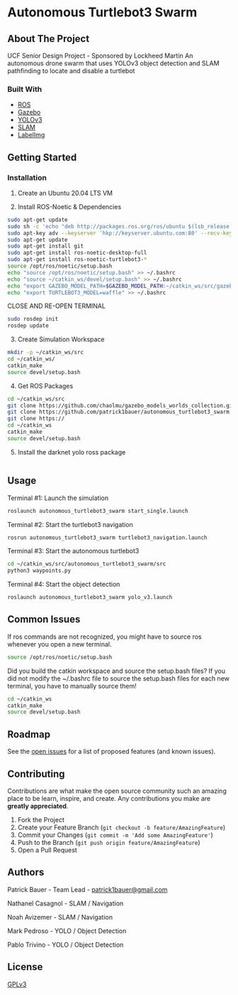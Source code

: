 # Autonomous Turtlebot3 Swarm

## About The Project

UCF Senior Design Project - Sponsored by Lockheed Martin
An autonomous drone swarm that uses YOLOv3 object detection and SLAM pathfinding to locate and disable a turtlebot

### Built With

* [ROS](https://www.ros.org/)
* [Gazebo](http://gazebosim.org/)
* [YOLOv3](https://pjreddie.com/darknet/yolo/)
* [SLAM](https://github.com/xdspacelab/openvslam)
* [LabelImg](https://github.com/tzutalin/labelImg)

## Getting Started

### Installation
1. Create an Ubuntu 20.04 LTS VM

2. Install ROS-Noetic & Dependencies
```bash
sudo apt-get update
sudo sh -c 'echo "deb http://packages.ros.org/ros/ubuntu $(lsb_release -sc) main" > /etc/apt/sources.list.d/ros-latest.list'
sudo apt-key adv --keyserver 'hkp://keyserver.ubuntu.com:80' --recv-key C1CF6E31E6BADE8868B172B4F42ED6FBAB17C654
sudo apt-get update
sudo apt-get install git
sudo apt-get install ros-noetic-desktop-full
sudo apt-get install ros-noetic-turtlebot3-*
source /opt/ros/noetic/setup.bash
echo "source /opt/ros/noetic/setup.bash" >> ~/.bashrc
echo "source ~/catkin_ws/devel/setup.bash" >> ~/.bashrc
echo "export GAZEBO_MODEL_PATH=$GAZEBO_MODEL_PATH:~/catkin_ws/src/gazebo_models_worlds_collection/models" >> ~/.bashrc
echo "export TURTLEBOT3_MODEL=waffle" >> ~/.bashrc
```

CLOSE AND RE-OPEN TERMINAL

```bash
sudo rosdep init
rosdep update
```

3. Create Simulation Workspace
```bash
mkdir -p ~/catkin_ws/src
cd ~/catkin_ws/
catkin_make
source devel/setup.bash
```

4. Get ROS Packages
```bash
cd ~/catkin_ws/src
git clone https://github.com/chaolmu/gazebo_models_worlds_collection.git
git clone https://github.com/patrick1bauer/autonomous_turtlebot3_swarm.git
git clone https://
cd ~/catkin_ws
catkin_make
source devel/setup.bash
```

5. Install the darknet yolo ross package
```bash

```

## Usage

Terminal #1: Launch the simulation
```bash
roslaunch autonomous_turtlebot3_swarm start_single.launch
```

Terminal #2: Start the turtlebot3 navigation 
```bash
rosrun autonomous_turtlebot3_swarm turtlebot3_navigation.launch
```

Terminal #3: Start the autonomous turtlebot3
```bash
cd ~/catkin_ws/src/autonomous_turtlebot3_swarm/src
python3 waypoints.py
```

Terminal #4: Start the object detection
```bash
roslaunch autonomous_turtlebot3_swarm yolo_v3.launch
```

## Common Issues

If ros commands are not recognized, you might have to source ros whenever you open a new terminal.
```bash
source /opt/ros/noetic/setup.bash
```

Did you build the catkin workspace and source the setup.bash files?
If you did not modify the ~/.bashrc file to source the setup.bash files for each new terminal, you have to manually source them!
```bash
cd ~/catkin_ws
catkin_make
source devel/setup.bash
```

## Roadmap

See the [open issues](https://github.com/patrick1bauer/autonomous_turtlebot3_swarm/issues) for a list of proposed features (and known issues).

## Contributing

Contributions are what make the open source community such an amazing place to be learn, inspire, and create. Any contributions you make are **greatly appreciated**.

1. Fork the Project
2. Create your Feature Branch (`git checkout -b feature/AmazingFeature`)
3. Commit your Changes (`git commit -m 'Add some AmazingFeature'`)
4. Push to the Branch (`git push origin feature/AmazingFeature`)
5. Open a Pull Request

## Authors

Patrick Bauer - Team Lead - patrick1bauer@gmail.com

Nathanel Casagnol - SLAM / Navigation

Noah Avizemer - SLAM / Navigation

Mark Pedroso - YOLO / Object Detection

Pablo Trivino - YOLO / Object Detection

## License

[GPLv3](https://github.com/patrick1bauer/autonomous_drone_swarm/blob/main/LICENSE)
